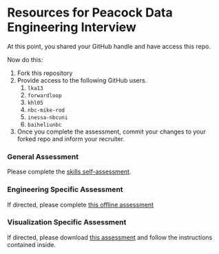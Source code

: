 # Resources for Peacock Data Engineering Interview

At this point, you shared your GitHub handle and have access this repo.

Now do this:
1. Fork this repository
1. Provide access to the following GitHub users.
    1. `lka13`
    1. `forwardloop`
    1. `khl05`
    1. `nbc-mike-rod`
    1. `inessa-nbcuni`
    1. `baiheliunbc`
2. Once you complete the assessment, commit your changes to your forked repo and inform your recruiter.

### General Assessment
Please complete the [skills self-assessment](./general/skill-self-assessment.md).

### Engineering Specific Assessment
If directed, please complete [this offline assessment](./engineering/formula-1.md)

### Visualization Specific Assessment
If directed, please download [this assessment](./visualization/peacock-de-eval.tar.gz) and follow the instructions contained inside.

